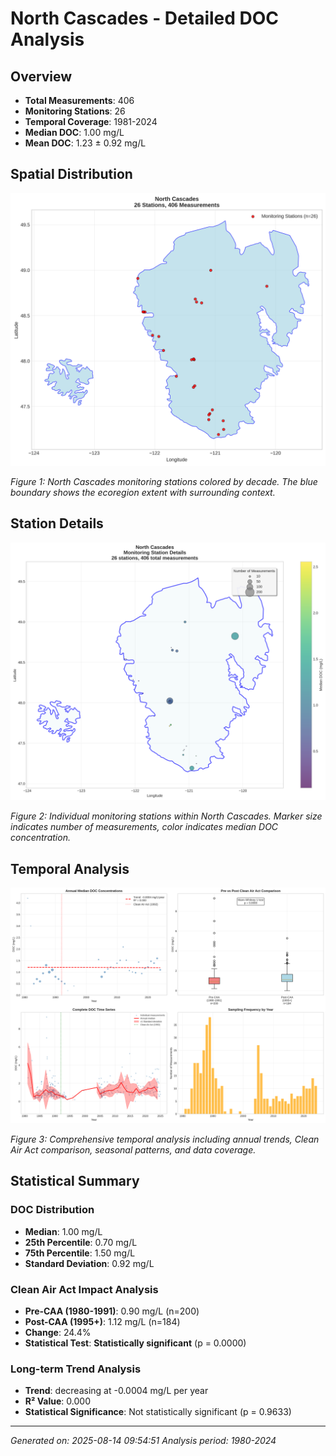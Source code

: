 # North Cascades - Detailed DOC Analysis

## Overview
- **Total Measurements**: 406
- **Monitoring Stations**: 26
- **Temporal Coverage**: 1981-2024
- **Median DOC**: 1.00 mg/L
- **Mean DOC**: 1.23 ± 0.92 mg/L

## Spatial Distribution

![Ecoregion Overview](North_Cascades_overview_map.png)

*Figure 1: North Cascades monitoring stations colored by decade. The blue boundary shows the ecoregion extent with surrounding context.*

## Station Details

![Station Details](North_Cascades_stations.png)

*Figure 2: Individual monitoring stations within North Cascades. Marker size indicates number of measurements, color indicates median DOC concentration.*

## Temporal Analysis

![Time Series Analysis](North_Cascades_timeseries.png)

*Figure 3: Comprehensive temporal analysis including annual trends, Clean Air Act comparison, seasonal patterns, and data coverage.*

## Statistical Summary

### DOC Distribution
- **Median**: 1.00 mg/L
- **25th Percentile**: 0.70 mg/L  
- **75th Percentile**: 1.50 mg/L
- **Standard Deviation**: 0.92 mg/L

### Clean Air Act Impact Analysis

- **Pre-CAA (1980-1991)**: 0.90 mg/L (n=200)
- **Post-CAA (1995+)**: 1.12 mg/L (n=184)
- **Change**: 24.4%
- **Statistical Test**: **Statistically significant** (p = 0.0000)

### Long-term Trend Analysis

- **Trend**: decreasing at -0.0004 mg/L per year
- **R² Value**: 0.000
- **Statistical Significance**: Not statistically significant (p = 0.9633)


---
*Generated on: 2025-08-14 09:54:51*
*Analysis period: 1980-2024*
